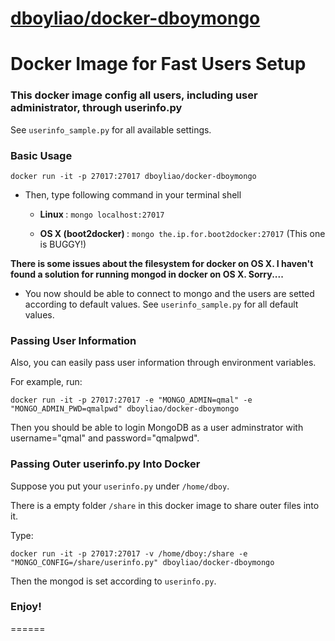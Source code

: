 [dboyliao/docker-dboymongo](https://github.com/dboyliao/docker-dboymongo)
======

# Docker Image for Fast Users Setup

### This docker image config all users, including user administrator, through userinfo.py

See ```userinfo_sample.py``` for all available settings.

### Basic Usage

```
docker run -it -p 27017:27017 dboyliao/docker-dboymongo
```
- Then, type following command in your terminal shell

	- <strong> Linux </strong>: ```mongo localhost:27017```

	- <strong> OS X (boot2docker) </strong>: ```mongo the.ip.for.boot2docker:27017``` (This one is BUGGY!)
	
**There is some issues about the filesystem for docker on OS X. I haven't found a solution for running mongod in docker on OS X. Sorry....**

- You now should be able to connect to mongo and the users are setted according to default values. See ```userinfo_sample.py``` for all default values.

### Passing User Information

Also, you can easily pass user information through environment variables.

For example, run:
```
docker run -it -p 27017:27017 -e "MONGO_ADMIN=qmal" -e "MONGO_ADMIN_PWD=qmalpwd" dboyliao/docker-dboymongo
``` 

Then you should be able to login MongoDB as a user adminstrator with username="qmal" and password="qmalpwd".

### Passing Outer userinfo.py Into Docker
Suppose you put your ```userinfo.py``` under ```/home/dboy```.

There is a empty folder ```/share``` in this docker image to share outer files into it.

Type:
```
docker run -it -p 27017:27017 -v /home/dboy:/share -e "MONGO_CONFIG=/share/userinfo.py" dboyliao/docker-dboymongo
```

Then the mongod is set according to ```userinfo.py```.


### Enjoy!

======